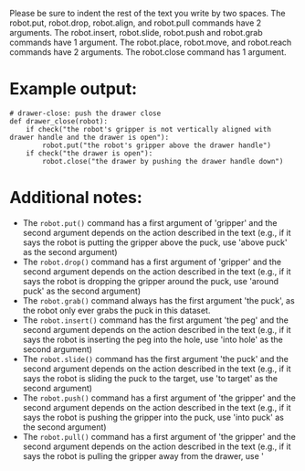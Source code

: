 

Please be sure to indent the rest of the text you write by two spaces.
The robot.put, robot.drop, robot.align, and robot.pull commands have 2 arguments.
The robot.insert, robot.slide, robot.push and robot.grab commands have 1 argument.
The robot.place, robot.move, and robot.reach commands have 2 arguments.
The robot.close command has 1 argument.


# Example output:

```
# drawer-close: push the drawer close
def drawer_close(robot):
    if check("the robot's gripper is not vertically aligned with drawer handle and the drawer is open"):
        robot.put("the robot's gripper above the drawer handle")
    if check("the drawer is open"):
        robot.close("the drawer by pushing the drawer handle down")
```

# Additional notes:

- The `robot.put()` command has a first argument of 'gripper' and the second argument depends on the action described in the text (e.g., if it says the robot is putting the gripper above the puck, use 'above puck' as the second argument)
- The `robot.drop()` command has a first argument of 'gripper' and the second argument depends on the action described in the text (e.g., if it says the robot is dropping the gripper around the puck, use 'around puck' as the second argument)
- The `robot.grab()` command always has the first argument 'the puck', as the robot only ever grabs the puck in this dataset.
- The `robot.insert()` command has the first argument 'the peg' and the second argument depends on the action described in the text (e.g., if it says the robot is inserting the peg into the hole, use 'into hole' as the second argument)
- The `robot.slide()` command has the first argument 'the puck' and the second argument depends on the action described in the text (e.g., if it says the robot is sliding the puck to the target, use 'to target' as the second argument)
- The `robot.push()` command has a first argument of 'the gripper' and the second argument depends on the action described in the text (e.g., if it says the robot is pushing the gripper into the puck, use 'into puck' as the second argument)
- The `robot.pull()` command has a first argument of 'the gripper' and the second argument depends on the action described in the text (e.g., if it says the robot is pulling the gripper away from the drawer, use '